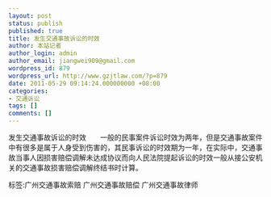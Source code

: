 ```yaml
---
layout: post
status: publish
published: true
title: 发生交通事故诉讼的时效
author: 本站记者
author_login: admin
author_email: jiangwei909@gmail.com
wordpress_id: 879
wordpress_url: http://www.gzjtlaw.com/?p=879
date: 2011-05-29 09:14:24.000000000 +08:00
categories:
- 交通诉讼
tags: []
comments: []
---
```

发生交通事故诉讼的时效　　一般的民事案件诉讼时效为两年，但是交通事故案件中有很多是属于人身受到伤害的，其民事诉讼的时效期为一年，在实际中，交通事故当事人因损害赔偿调解未达成协议而向人民法院提起诉讼的时效一般从接公安机关的交通事故损害赔偿调解终结书时计算。标签:广州交通事故索赔 广州交通事故赔偿 广州交通事故律师
